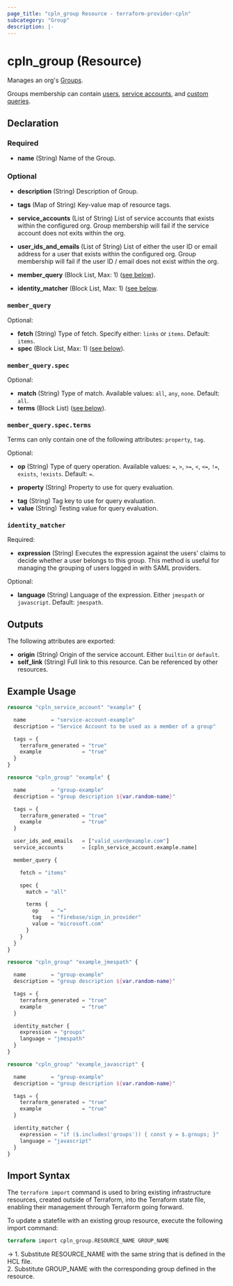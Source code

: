 ```yaml
---
page_title: "cpln_group Resource - terraform-provider-cpln"
subcategory: "Group"
description: |-
---
```


# cpln_group (Resource)

Manages an org's [Groups](https://docs.controlplane.com/reference/group).

Groups membership can contain [users](https://docs.controlplane.com/reference/user), [service accounts](https://docs.controlplane.com/reference/serviceaccount), and [custom queries](https://docs.controlplane.com/reference/group#query).

## Declaration

### Required

- **name** (String) Name of the Group.

### Optional

- **description** (String) Description of Group.
- **tags** (Map of String) Key-value map of resource tags.
- **service_accounts** (List of String) List of service accounts that exists within the configured org. Group membership will fail if the service account does not exits within the org.
- **user_ids_and_emails** (List of String) List of either the user ID or email address for a user that exists within the configured org. Group membership will fail if the user ID / email does not exist within the org.

- **member_query** (Block List, Max: 1) ([see below](#nestedblock--member_query)).
- **identity_matcher** (Block List, Max: 1) ([see below](#nestedblock--identity_matcher).

<a id="nestedblock--member_query"></a>

### `member_query`

Optional:

- **fetch** (String) Type of fetch. Specify either: `links` or `items`. Default: `items`.
- **spec** (Block List, Max: 1) ([see below](#nestedblock--member_query--spec)).

<a id="nestedblock--member_query--spec"></a>

### `member_query.spec`

Optional:

- **match** (String) Type of match. Available values: `all`, `any`, `none`. Default: `all`.
- **terms** (Block List) ([see below](#nestedblock--member_query--spec--terms)).

<a id="nestedblock--member_query--spec--terms"></a>

### `member_query.spec.terms`

<!-- Terms can only contain one of the following attributes: `property`, `rel`, `tag`. -->

Terms can only contain one of the following attributes: `property`, `tag`.

Optional:

- **op** (String) Type of query operation. Available values: `=`, `>`, `>=`, `<`, `<=`, `!=`, `exists`, `!exists`. Default: `=`.

- **property** (String) Property to use for query evaluation.
<!-- - **rel** (String) Rel to use use for query evaluation. -->
- **tag** (String) Tag key to use for query evaluation.
- **value** (String) Testing value for query evaluation.

<a id="nestedblock--identity_matcher"></a>

### `identity_matcher`

Required:

- **expression** (String) Executes the expression against the users' claims to decide whether a user belongs to this group. This method is useful for managing the grouping of users logged in with SAML providers.

Optional:

- **language** (String) Language of the expression. Either `jmespath` or `javascript`. Default: `jmespath`.

## Outputs

The following attributes are exported:

- **origin** (String) Origin of the service account. Either `builtin` or `default`.
- **self_link** (String) Full link to this resource. Can be referenced by other resources.

## Example Usage

```terraform
resource "cpln_service_account" "example" {

  name        = "service-account-example"
  description = "Service Account to be used as a member of a group"

  tags = {
    terraform_generated = "true"
    example             = "true"
  }
}

resource "cpln_group" "example" {

  name        = "group-example"
  description = "group description ${var.random-name}"

  tags = {
    terraform_generated = "true"
    example             = "true"
  }

  user_ids_and_emails   = ["valid_user@example.com"]
  service_accounts      = [cpln_service_account.example.name]

  member_query {

    fetch = "items"

    spec {
      match = "all"

      terms {
        op    = "="
        tag   = "firebase/sign_in_provider"
        value = "microsoft.com"
      }
    }
  }
}

resource "cpln_group" "example_jmespath" {

  name        = "group-example"
  description = "group description ${var.random-name}"

  tags = {
    terraform_generated = "true"
    example             = "true"
  }

  identity_matcher {
    expression = "groups"
    language = "jmespath"
  }
}

resource "cpln_group" "example_javascript" {

  name        = "group-example"
  description = "group description ${var.random-name}"

  tags = {
    terraform_generated = "true"
    example             = "true"
  }

  identity_matcher {
    expression = "if ($.includes('groups')) { const y = $.groups; }"
    language = "javascript"
  }
}
```

## Import Syntax

The `terraform import` command is used to bring existing infrastructure resources, created outside of Terraform, into the Terraform state file, enabling their management through Terraform going forward.

To update a statefile with an existing group resource, execute the following import command:

```terraform
terraform import cpln_group.RESOURCE_NAME GROUP_NAME
```

-> 1. Substitute RESOURCE_NAME with the same string that is defined in the HCL file.<br/>2. Substitute GROUP_NAME with the corresponding group defined in the resource.
